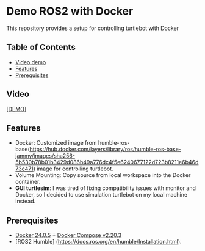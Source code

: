 # Demo ROS2 with Docker

This repository provides a setup for controlling turtlebot with Docker 

## Table of Contents
- [Video demo](#video)
- [Features](#features)
- [Prerequisites](#prerequisites)

## Video
[[DEMO]](https://youtu.be/qM8QbNK3gqI)



## Features

- Docker: Customized image from humble-ros-base(https://hub.docker.com/layers/library/ros/humble-ros-base-jammy/images/sha256-5b530b78b01b3429d086b49a776dc4f5e6240677122d723b8211e6b46d73c471) image for controlling turtlebot.
- Volume Mounting: Copy source from local workspace into the Docker container.
- **GUI turtlesim**: I was tired of fixing compatibility issues with monitor and Docker, so I decided to use simulation turtlebot on my local machine instead.

## Prerequisites
- [Docker 24.0.5](https://www.docker.com/get-started) + [Docker Compose v2.20.3](https://docs.docker.com/compose/install/)
- [ROS2 Humble] (https://docs.ros.org/en/humble/Installation.html).
